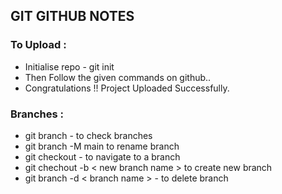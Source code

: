    <h2>GIT GITHUB NOTES</h2>
   <div>
    <h3>To Upload :</h3>
    <ul>
        <li>Initialise repo - git init</li>
        <li>Then Follow the given commands on github..</li>
        <li>Congratulations !! Project Uploaded Successfully.</li>
    </ul>
    <h3>Branches :</h3>
    <ul>
        <li>git branch - to check branches</li>
        <li>git branch -M main to rename branch </li>
        <li>git checkout <branchname> -  to navigate to a branch</li>
            <li>git chechout -b < new branch name > to create new branch</li>
            <li>git branch -d < branch name > - to delete branch</li>
    </ul>

    
   </div>